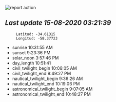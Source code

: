 ![report action](https://github.com/matiasz8/actions-for-reports/workflows/report%20action/badge.svg?branch=develop) 


## *****Last update 15-08-2020 03:21:39*****



		 Latitud: -34.61315
		 Longitud: -58.37723

 - sunrise 	 10:31:55 AM
 - sunset 	 9:23:36 PM
 - solar_noon 	 3:57:46 PM
 - day_length 	 10:51:41
 - civil_twilight_begin 	 10:06:05 AM
 - civil_twilight_end 	 9:49:27 PM
 - nautical_twilight_begin 	 9:36:26 AM
 - nautical_twilight_end 	 10:19:06 PM
 - astronomical_twilight_begin 	 9:07:05 AM
 - astronomical_twilight_end 	 10:48:27 PM
